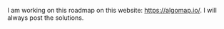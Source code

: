 I am working on this roadmap on this website: https://algomap.io/. I will always post the solutions.
